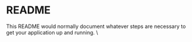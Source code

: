 # README #

This README would normally document whatever steps are necessary to get your application up and running.
\